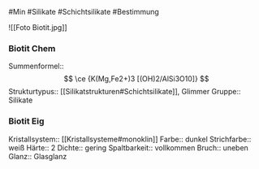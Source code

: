 #Min #Silikate #Schichtsilikate #Bestimmung

![[Foto Biotit.jpg]]

### Biotit Chem

Summenformel:: $$ \ce {K(Mg,Fe2+)3
[(OH)2/AlSi3O10]} $$
Strukturtypus:: [[Silikatstrukturen#Schichtsilikate]], Glimmer
Gruppe:: Silikate
<!--ID: 1705934302902-->


### Biotit Eig

Kristallsystem:: [[Kristallsysteme#monoklin]]
Farbe:: dunkel
Strichfarbe:: weiß
Härte:: 2
Dichte:: gering
Spaltbarkeit:: vollkommen
Bruch:: uneben
Glanz:: Glasglanz
<!--ID: 1705934302906-->





